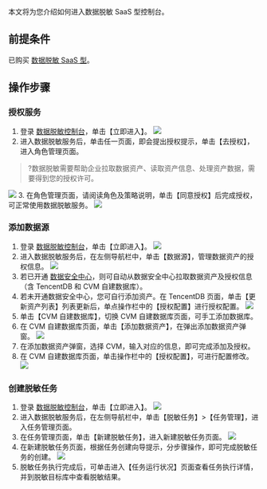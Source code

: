 本文将为您介绍如何进入数据脱敏 SaaS 型控制台。

## 前提条件
已购买 [数据脱敏 SaaS 型](https://cloud.tencent.com/document/product/882/20024#.E6.95.B0.E6.8D.AE.E8.84.B1.E6.95.8F-saas-.E5.9E.8B)。

## 操作步骤
### 授权服务
1. 登录 [数据脱敏控制台](https://console.cloud.tencent.com/dmask)，单击【立即进入】。
![](https://main.qcloudimg.com/raw/60a319796a70211e29bfcba394e2f7e7.png)
2. 进入数据脱敏服务后，单击任一页面，即会提出授权提示，单击【去授权】，进入角色管理页面。
>?数据脱敏需要帮助企业拉取数据资产、读取资产信息、处理资产数据，需要得到您的授权许可。
>
![](https://main.qcloudimg.com/raw/2caf51b7963a072abfc82d7dedc1cae3.png)
3. 在角色管理页面，请阅读角色及策略说明，单击【同意授权】后完成授权，可正常使用数据脱敏服务。
![](https://main.qcloudimg.com/raw/b73c1157403b4848bcdcbf130a422cf5.png)

### 添加数据源
1. 登录 [数据脱敏控制台](https://console.cloud.tencent.com/dmask)，单击【立即进入】。
![](https://main.qcloudimg.com/raw/60a319796a70211e29bfcba394e2f7e7.png)
2. 进入数据脱敏服务后，在左侧导航栏中，单击【数据源】，管理数据资产的授权信息。
![](https://main.qcloudimg.com/raw/1dff53b6a0726da1ca7ab21c2437498a.png)
3. 若已开通 [数据安全中心](https://cloud.tencent.com/document/product/1087/35082)，则可自动从数据安全中心拉取数据资产及授权信息（含 TencentDB 和 CVM 自建数据库）。
4. 若未开通数据安全中心，您可自行添加资产。在 TencentDB 页面，单击【更新资产列表】列表更新后，单点操作栏中的【授权配置】进行授权配置。
![](https://main.qcloudimg.com/raw/37cddc4b7c6cafb67bfd865162101cd4.png)
5. 单击【CVM 自建数据库】，切换 CVM 自建数据库页面，可手工添加数据库。
6. 在 CVM 自建数据库页面，单击【添加数据资产】，在弹出添加数据资产弹窗。
![](https://main.qcloudimg.com/raw/6c6cf95cc8273384ca876f61752b4d36.png)
7. 在添加数据资产弹窗，选择 CVM，输入对应的信息，即可完成添加及授权。
8. 在 CVM 自建数据库页面，单击操作栏中的【授权配置】，可进行配置修改。
![](https://main.qcloudimg.com/raw/bb94f63311d80fd628e8f8d09761290c.png)

### 创建脱敏任务
1. 登录 [数据脱敏控制台](https://console.cloud.tencent.com/dmask)，单击【立即进入】。
![](https://main.qcloudimg.com/raw/60a319796a70211e29bfcba394e2f7e7.png)
2. 进入数据脱敏服务后，在左侧导航栏中，单击【脱敏任务】>【任务管理】，进入任务管理页面。
3. 在任务管理页面，单击【新建脱敏任务】，进入新建脱敏任务页面。
![](https://main.qcloudimg.com/raw/9cd7ead63428b33ec99bafd7315f458d.png)
4. 在新建脱敏任务页面，根据任务创建向导提示，分步骤操作，即可完成脱敏任务的创建。
![](https://main.qcloudimg.com/raw/6e980e83077bd37393eebd83e6c85b35.png)
5. 脱敏任务执行完成后，可单击进入【任务运行状况】页面查看任务执行详情，并到脱敏目标库中查看脱敏结果。
